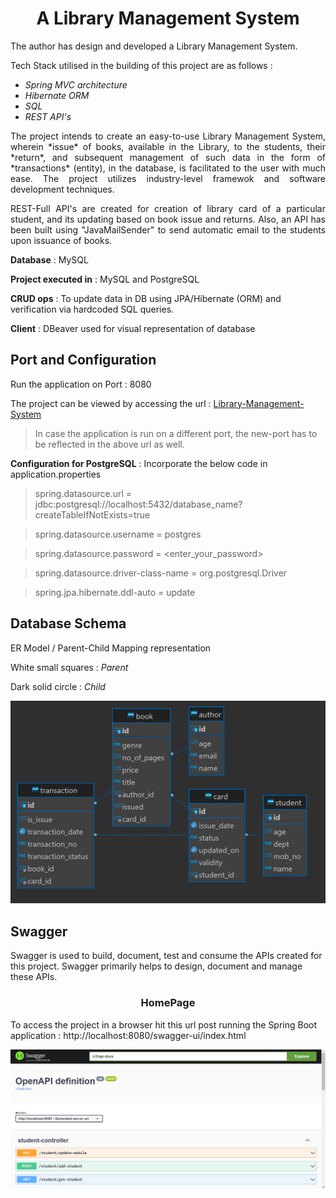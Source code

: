 <h1 align="center"> A Library Management System </h1>

The author has design and developed a Library Management System. 

Tech Stack utilised in the building of this project are as follows :

*  _Spring MVC architecture_
*  _Hibernate ORM_
*  _SQL_ 
*  _REST API's_ 

<p align="justify"> The project intends to create an easy-to-use Library Management System, wherein *issue* of books, available in the Library, to the students, their *return*, and subsequent management of such data in the form of *transactions* (entity), in the database, is facilitated to the user with much ease. The project utilizes industry-level framewok and software development techniques. </p>

<p align="justify"> REST-Full API's are created for creation of library card of a particular student, and its updating based on book issue and returns. Also, an API has been built using "JavaMailSender" to send automatic email to the students upon issuance of books. </p>

**Database** : MySQL

**Project executed in** : MySQL and PostgreSQL

**CRUD ops** : To update data in DB using JPA/Hibernate (ORM) and verification via hardcoded SQL queries.

**Client** : DBeaver used for visual representation of database

<h2 align="left"> Port and Configuration </h2>

Run the application on Port : 8080 

The project can be viewed by accessing the url : [Library-Management-System](http://localhost:8080/swagger-ui/index.html  "Library-Management-System")

> In case the application is run on a different port, the new-port has to be reflected in the above url as well.

**Configuration for PostgreSQL** : Incorporate the below code in application.properties

> spring.datasource.url = jdbc:postgresql://localhost:5432/database_name?createTableIfNotExists=true

> spring.datasource.username = postgres

> spring.datasource.password = <enter_your_password>

> spring.datasource.driver-class-name = org.postgresql.Driver

> spring.jpa.hibernate.ddl-auto = update

<h2 align="left"> Database Schema </h2>

ER Model / Parent-Child Mapping representation

White small squares : _Parent_ 

Dark solid circle : _Child_

<p align="center"> 
    <img width="536" alt="image" src="https://github.com/po-strikes25/Library-Management-System/blob/master/src/main/java/com/example/LibraryManagementSystem/images/ER_diagram_lms_april.png">
</p>

<h2 align="left"> Swagger </h2>

Swagger is used to build, document, test and consume the APIs created for this project. Swagger primarily helps to design, document and manage these APIs.

<h3 align="center"> HomePage </h3>

To access the project in a browser hit this url post running the Spring Boot application : http://localhost:8080/swagger-ui/index.html

<p align="center"> 
    <img width="536" alt="image" src="https://github.com/po-strikes25/Library-Management-System/blob/master/src/main/java/com/example/LibraryManagementSystem/images/swagger-ui.png">
</p>
